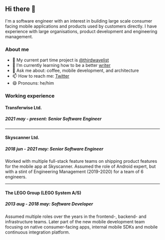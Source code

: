 ## Hi there 👋

<!--
**anthonymonori/anthonymonori** is a ✨ _special_ ✨ repository because its `README.md` (this file) appears on your GitHub profile.
-->

I'm a software engineer with an interest in building large scale consumer facing mobile applications and products used by customers directly. I have experience with large organisations, product development and engineering management. 

### About me

- 🔭 My current part time project is [@thirdwavelist](https://github.com/thirdwavelist)
- 🌱 I’m currently learning how to be a better [writer](https://www.monori.me/blog/)
- 💬 Ask me about: coffee, mobile development, and architecture
- 📫 How to reach me: [Twitter](https://www.twitter.com/hifromantal)
- 😄 Pronouns: he/him

### Working experience

#### Transferwise Ltd.

##### 2021 may - present: Senior Software Engineer

---

#### Skyscanner Ltd.

##### 2018 jun - 2021 may: Senior Software Engineer
Worked with multiple full-stack feature teams on shipping product features for the mobile app at Skyscanner. Assumed the role of Android expert, but with a stint of Engineering Management (2019-2020) for a team of 6 engineers.

---

#### The LEGO Group (LEGO System A/S)

##### 2013 aug - 2018 may: Software Developer
Assumed multiple roles over the years in the frontend-, backend-  and infrastructure teams. Later part of the new mobile development team focusing on native consumer-facing apps, internal mobile SDKs and mobile continuous integration platform.

